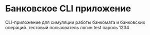 # Банковское CLI приложение

CLI-приложение для симуляции работы банкомата и банковских операций.
тестовый пользователь логин test пароль 1234
